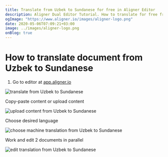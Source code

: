 ```yaml
---
title: Translate from Uzbek to Sundanese for free in Aligner Editor
description: Aligner Dual Editor Tutorial. How to translate for free from Uzbek to Sundanese. Aligner is multilingual document management platform. 
ogImage: "https://www.aligner.io/images/aligner-logo.png"
date: 2020-05-06T07:09:21+03:00
image: ../images/aligner-logo.png
onBlog: true
---
```


# How to translate document from Uzbek to Sundanese

1. Go to editor at [app.aligner.io](https://app.aligner.io "Aligner App web page")

![translate from Uzbek to Sundanese](../aligner-blank-editor.png "translate from Uzbek to Sundanese")

Copy-paste content or upload content

![upload content from Uzbek to Sundanese](../aligner-uploaded-document.png "upload content from Uzbek to Sundanese")

Choose desired language

![choose machine translation from Uzbek to Sundanese](../aligner-language-dropdown.png "choose machine translation from Uzbek to Sundanese")

Work and edit 2 documents in parallel

![edit translation from Uzbek to Sundanese](../aligner-double-sitded-editor.png "edit translation from Uzbek to Sundanese")

